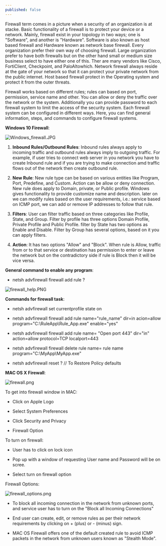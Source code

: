 ```yaml
---
published: false
---
```

Firewall term comes in a picture when a security of an organization is at stacke. Basic functionality of a firewall is to protect your device or a network. Mainly, firewall exist in your topology in two ways; one is "Software", and another is "Hardware". Software is also known as host based firewall and Hardware known as network base firewall. Every organization prefer their own way of choosing firewall. Large organization prefer to have both firewalls but on the other hand small or medium size business select to have either one of this. Ther are many vendors like Cisco, FortiClient, Checkpoint, and PaloAltowhich. Network firewall always reside at the gate of your network so that it can protect your private network from the public internet. Host based firewall protect in the Operating system and protect it from the outer threats. 

  

Firewall works based on different rules; rules can based on port, permission, service name and other. You can allow or deny the traffic over the network or the system. Additionally you can provide password to each firewall system to limit the access of the security system. Each firewall system can be configured in different ways. Here, you can find general information, steps, and commands to configure firewall systems. 

  

**Windows 10 Firewall**: 

![Windows_firewall.JPG]({{site.baseurl}}/_posts/Windows_firewall.JPG) 

  

1. **Inbound Rules/Outbound Rules**: Inbound rules always apply to incoming traffic and outbound rules always imply to outgoing traffic. For example, if user tries to connect web server in you network you have to create Inbound rule and if you are trying to make connection amd traffic flows out of the network then create outbound rule. 

2. **New Rule**: New rule type can be based on various entities like Program, Port,  Predefine, and Custom. Action can be allow or deny connection. New rule does apply to Domain, private, or Public profile. Windows gives functionality to provide customize name and description. later on we can modify rules based on the user requirements, i.e.: service based on ICMP port, we can add or remove IP addresses to follow that rule. 

3. **Filters**: User can filter traffic based on three categories like Profile, State, and Group. Filter by profile has three options Domain Profile, Private Profile and Public Profile. filter by State has two options as Enable and Disable. Filter by Group has several options, based on it you can apply filters. 

4. **Action**: It has two options "Allow" and "Block". When rule is Allow, traffic from or to that service or destination has permission to enter or leave the network but on the contradictory side if rule is Block then it will be vice versa. 

  

**General command to enable any program**: 

- netsh advfirewall firewall add rule ? 

![firewall_help.PNG]({{site.baseurl}}/_posts/firewall_help.PNG)

  

**Commands for firewall task**:  

- netsh advfirewall set currentprofile state on 

  

- netsh advfirewall  firewall add rule name="rule_name" dir=in acion=allow program="C:\RuleApp\Rule_App.exe" 		   enable="yes" 

  

- netsh advfirewall firewall add rule name= "Open port 443" dir="in" action=allow protocol=TCP localport=443 

  

- netsh advfirewall firewall delete rule name= rule name program="C:\MyApp\MyApp.exe" 

  

- netsh advfirewall reset ? // To Restore Policy defaults 

  

**MAC OS X Firewall**: 

![firewall.png]({{site.baseurl}}/_posts/firewall.png) 

  

To get into firewall window in MAC: 

- Click on Apple Logo 

- Select System Preferences 

- Click Security and Privacy 

- Firewall Option 

  

To turn on firewall: 

- User has to click on lock icon 

- Pop up with a window of requesting User name and Password will be on scree. 

- Select turn on firewall option 

  

Firewall Options: 

![firewall_options.png]({{site.baseurl}}/_posts/firewall_options.png) 

  

- To block all incoming connection in the network from unknown ports, and service user has to turn on the "Block all Incoming Connections" 

- End user can create, edit, or remove rules as per their network requirements by clicking on + (plus) or - (minus) sign. 

- MAC OS Firewall offers one of the default created rule to avoid ICMP packets in the network from unknown users known as "Stealth Mode". 

 
